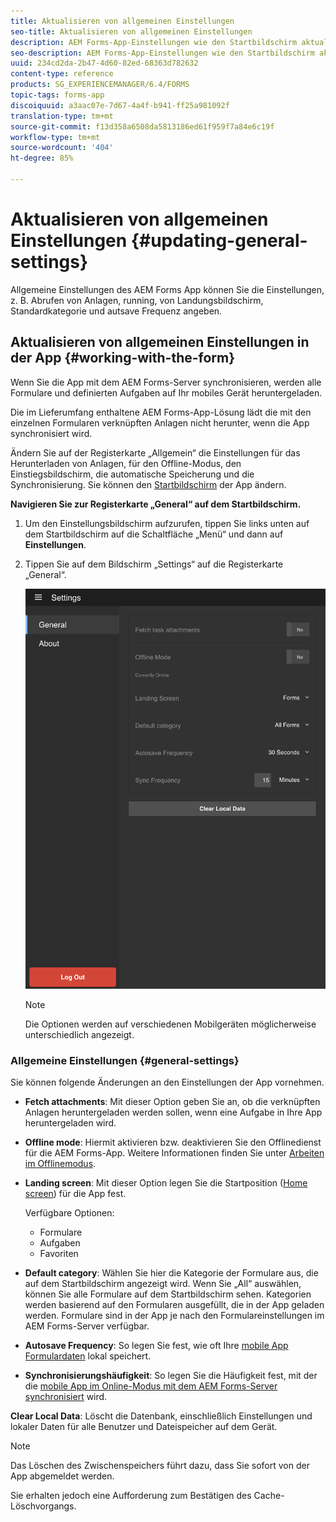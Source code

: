 ```yaml
---
title: Aktualisieren von allgemeinen Einstellungen
seo-title: Aktualisieren von allgemeinen Einstellungen
description: AEM Forms-App-Einstellungen wie den Startbildschirm aktualisieren und Optionen für Startpunkte und Anlagen abrufen
seo-description: AEM Forms-App-Einstellungen wie den Startbildschirm aktualisieren und Optionen für Startpunkte und Anlagen abrufen
uuid: 234cd2da-2b47-4d60-82ed-68363d782632
content-type: reference
products: SG_EXPERIENCEMANAGER/6.4/FORMS
topic-tags: forms-app
discoiquuid: a3aac07e-7d67-4a4f-b941-ff25a981092f
translation-type: tm+mt
source-git-commit: f13d358a6508da5813186ed61f959f7a84e6c19f
workflow-type: tm+mt
source-wordcount: '404'
ht-degree: 85%

---
```



# Aktualisieren von allgemeinen Einstellungen {#updating-general-settings}

Allgemeine Einstellungen des AEM Forms App können Sie die Einstellungen, z. B. Abrufen von Anlagen, running, von Landungsbildschirm, Standardkategorie und autsave Frequenz angeben.

## Aktualisieren von allgemeinen Einstellungen in der App {#working-with-the-form}

Wenn Sie die App mit dem AEM Forms-Server synchronisieren, werden alle Formulare und definierten Aufgaben auf Ihr mobiles Gerät heruntergeladen.

Die im Lieferumfang enthaltene AEM Forms-App-Lösung lädt die mit den einzelnen Formularen verknüpften Anlagen nicht herunter, wenn die App synchronisiert wird.

Ändern Sie auf der Registerkarte „Allgemein“ die Einstellungen für das Herunterladen von Anlagen, für den Offline-Modus, den Einstiegsbildschirm, die automatische Speicherung und die Synchronisierung. Sie können den [Startbildschirm](/help/forms/using/home-screen.md) der App ändern.

**Navigieren Sie zur Registerkarte „General“ auf dem Startbildschirm.**

1. Um den Einstellungsbildschirm aufzurufen, tippen Sie links unten auf dem Startbildschirm auf die Schaltfläche „Menü“ und dann auf **Einstellungen**.
1. Tippen Sie auf dem Bildschirm „Settings“ auf die Registerkarte „General“.

   ![Allgemeine Einstellungen in der AEM Forms-App](assets/gen-settings-2.png)

   >[!NOTE]
   >
   >Die Optionen werden auf verschiedenen Mobilgeräten möglicherweise unterschiedlich angezeigt.

### Allgemeine Einstellungen {#general-settings}

Sie können folgende Änderungen an den Einstellungen der App vornehmen.

* **Fetch attachments**: Mit dieser Option geben Sie an, ob die verknüpften Anlagen heruntergeladen werden sollen, wenn eine Aufgabe in Ihre App heruntergeladen wird.

* **Offline mode**: Hiermit aktivieren bzw. deaktivieren Sie den Offlinedienst für die AEM Forms-App. Weitere Informationen finden Sie unter [Arbeiten im Offlinemodus](/help/forms/using/work-offline-mode.md).

* **Landing screen**: Mit dieser Option legen Sie die Startposition ([Home screen](/help/forms/using/home-screen.md)) für die App fest.

   Verfügbare Optionen:

   * Formulare
   * Aufgaben
   * Favoriten

* **Default category**: Wählen Sie hier die Kategorie der Formulare aus, die auf dem Startbildschirm angezeigt wird. Wenn Sie „All“ auswählen, können Sie alle Formulare auf dem Startbildschirm sehen. Kategorien werden basierend auf den Formularen ausgefüllt, die in der App geladen werden. Formulare sind in der App je nach den Formulareinstellungen im AEM Forms-Server verfügbar.

* **Autosave Frequency**: So legen Sie fest, wie oft Ihre [mobile App Formulardaten](/help/forms/using/autosave-data-app.md) lokal speichert.

* **Synchronisierungshäufigkeit**: So legen Sie die Häufigkeit fest, mit der die [mobile App im Online-Modus mit dem AEM Forms-Server synchronisiert](/help/forms/using/sync-app.md) wird.

**Clear Local Data**: Löscht die Datenbank, einschließlich Einstellungen und lokaler Daten für alle Benutzer und Dateispeicher auf dem Gerät.

>[!NOTE]
>
>Das Löschen des Zwischenspeichers führt dazu, dass Sie sofort von der App abgemeldet werden.
>
>Sie erhalten jedoch eine Aufforderung zum Bestätigen des Cache-Löschvorgangs.
